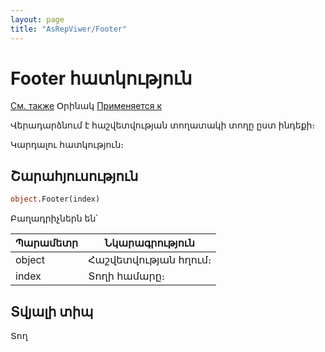 ```yaml
---
layout: page
title: "AsRepViwer/Footer"
---
```



#  Footer հատկություն

[См. также](../AsRepViewer.md) Օրինակ [Применяется к](../AsRepViewer.md) 

Վերադարձնում է հաշվետվության  տողատակի տողը ըստ ինդեքի։ 

Կարդալու հատկություն։

## Շարահյուսություն

``` vb
object.Footer(index)
```

Բաղադրիչներն են՝ 


| Պարամետր | Նկարագրություն |
|--|--|
| object | Հաշվետվության հղում։  |
| index | Տողի համարը։  |


## Տվյալի տիպ

Տող
